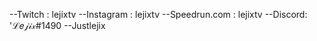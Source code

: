 --Twitch : lejixtv
--Instagram : lejixtv
--Speedrun.com : lejixtv
--Discord: 'ℒ𝑒𝒿𝒾𝓍#1490
--Justlejix
